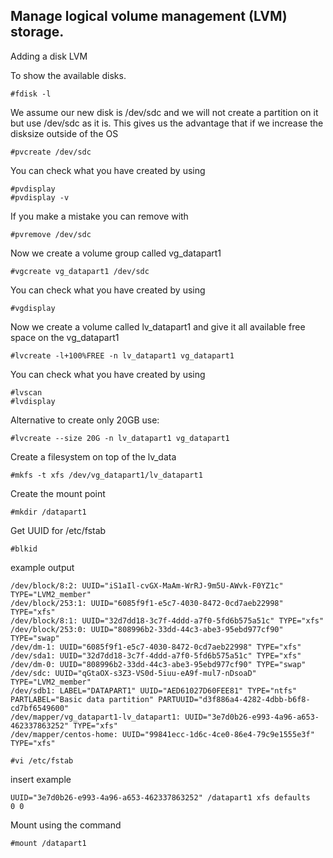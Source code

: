  ## Manage logical volume management (LVM) storage.

Adding a disk LVM

To show the available disks.

 ```
#fdisk -l
 ```
We assume our new disk is /dev/sdc and we will not create a partition on it but use /dev/sdc as it is. 
This gives us the advantage that if we increase the disksize outside of the OS

 ```
#pvcreate /dev/sdc
 ```
You can check what you have created by using

```
#pvdisplay
#pvdisplay -v
```
If you make a mistake you can remove with

```
#pvremove /dev/sdc
```

Now we create a volume group called vg_datapart1

```
#vgcreate vg_datapart1 /dev/sdc
```

You can check what you have created by using

```
#vgdisplay
```

Now we create a volume called lv_datapart1 and give it all available free space on the vg_datapart1

```
#lvcreate -l+100%FREE -n lv_datapart1 vg_datapart1
```

You can check what you have created by using

```
#lvscan
#lvdisplay
```

Alternative to create only 20GB use:

```
#lvcreate --size 20G -n lv_datapart1 vg_datapart1
```

Create a filesystem on top of the lv_data

```
#mkfs -t xfs /dev/vg_datapart1/lv_datapart1
```

Create the mount point

```
#mkdir /datapart1
```

Get UUID for /etc/fstab

```
#blkid
```

example output

```
/dev/block/8:2: UUID="iS1aIl-cvGX-MaAm-WrRJ-9m5U-AWvk-F0YZ1c" TYPE="LVM2_member"
/dev/block/253:1: UUID="6085f9f1-e5c7-4030-8472-0cd7aeb22998" TYPE="xfs"
/dev/block/8:1: UUID="32d7dd18-3c7f-4ddd-a7f0-5fd6b575a51c" TYPE="xfs"
/dev/block/253:0: UUID="808996b2-33dd-44c3-abe3-95ebd977cf90" TYPE="swap"
/dev/dm-1: UUID="6085f9f1-e5c7-4030-8472-0cd7aeb22998" TYPE="xfs"
/dev/sda1: UUID="32d7dd18-3c7f-4ddd-a7f0-5fd6b575a51c" TYPE="xfs"
/dev/dm-0: UUID="808996b2-33dd-44c3-abe3-95ebd977cf90" TYPE="swap"
/dev/sdc: UUID="qGtaOX-s3Z3-VS0d-5iuu-eA9f-mul7-nDsoaD" TYPE="LVM2_member"
/dev/sdb1: LABEL="DATAPART1" UUID="AED61027D60FEE81" TYPE="ntfs" PARTLABEL="Basic data partition" PARTUUID="d3f886a4-4282-4dbb-b6f8-cd7bf6549600"
/dev/mapper/vg_datapart1-lv_datapart1: UUID="3e7d0b26-e993-4a96-a653-462337863252" TYPE="xfs"
/dev/mapper/centos-home: UUID="99841ecc-1d6c-4ce0-86e4-79c9e1555e3f" TYPE="xfs"
```

```
#vi /etc/fstab
```
insert example

    UUID="3e7d0b26-e993-4a96-a653-462337863252" /datapart1 xfs defaults     0 0

Mount using the command

```
#mount /datapart1
```
